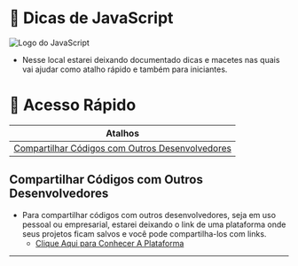 # 🤞 Dicas de JavaScript

<img src="https://res.cloudinary.com/practicaldev/image/fetch/s--ohpJlve1--/c_imagga_scale,f_auto,fl_progressive,h_420,q_auto,w_1000/https://res.cloudinary.com/drquzbncy/image/upload/v1586605549/javascript_banner_sxve2l.jpg" alt="Logo do JavaScript"></img>

- Nesse local estarei deixando documentado dicas e macetes nas quais vai ajudar como atalho rápido e também para iniciantes.

# 📖 Acesso Rápido

| Atalhos                                                                                             |
| --------------------------------------------------------------------------------------------------- |
| [Compartilhar Códigos com Outros Desenvolvedores](#compartilhar-códigos-com-outros-desenvolvedores) |



## Compartilhar Códigos com Outros Desenvolvedores
- Para compartilhar códigos com outros desenvolvedores, seja em uso pessoal ou empresarial, estarei deixando o link de uma plataforma onde seus projetos ficam salvos e você pode compartilha-los com links.
  - [Clique Aqui para Conhecer A Plataforma](https://jsbin.com/?html,output)

---